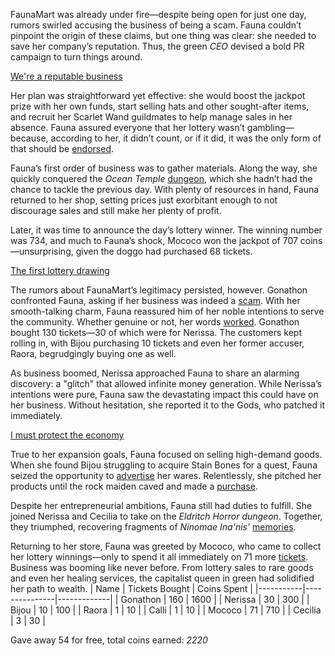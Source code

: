FaunaMart was already under fire—despite being open for just one day, rumors swirled accusing the business of being a scam. Fauna couldn’t pinpoint the origin of these claims, but one thing was clear: she needed to save her company’s reputation. Thus, the green *CEO* devised a bold PR campaign to turn things around.

[We're a reputable business](#embed:https://www.youtube.com/watch?v=menSag1VKTc\&t=178s)

Her plan was straightforward yet effective: she would boost the jackpot prize with her own funds, start selling hats and other sought-after items, and recruit her Scarlet Wand guildmates to help manage sales in her absence. Fauna assured everyone that her lottery wasn’t gambling—because, according to her, it didn’t count, or if it did, it was the only form of that should be [endorsed](https://www.youtube.com/watch?v=menSag1VKTc\&t=571s).

Fauna’s first order of business was to gather materials. Along the way, she quickly conquered the *Ocean Temple* [dungeon](https://www.youtube.com/live/menSag1VKTc?feature=shared\&t=5846), which she hadn’t had the chance to tackle the previous day. With plenty of resources in hand, Fauna returned to her shop, setting prices just exorbitant enough to not discourage sales and still make her plenty of profit.

Later, it was time to announce the day’s lottery winner. The winning number was 734, and much to Fauna’s shock, Mococo won the jackpot of 707 coins—unsurprising, given the doggo had purchased 68 tickets.

[The first lottery drawing](#embed:https://www.youtube.com/live/menSag1VKTc?t=7156)

The rumors about FaunaMart’s legitimacy persisted, however. Gonathon confronted Fauna, asking if her business was indeed a [scam](https://www.youtube.com/live/menSag1VKTc?feature=shared\&t=9225). With her smooth-talking charm, Fauna reassured him of her noble intentions to serve the community. Whether genuine or not, her words [worked](https://www.youtube.com/watch?v=menSag1VKTc\&t=9680s). Gonathon bought 130 tickets—30 of which were for Nerissa. The customers kept rolling in, with Bijou purchasing 10 tickets and even her former accuser, Raora, begrudgingly buying one as well.

As business boomed, Nerissa approached Fauna to share an alarming discovery: a "glitch" that allowed infinite money generation. While Nerissa’s intentions were pure, Fauna saw the devastating impact this could have on her business. Without hesitation, she reported it to the Gods, who patched it immediately.

[I must protect the economy](#embed:https://www.youtube.com/live/menSag1VKTc?t=12540)

True to her expansion goals, Fauna focused on selling high-demand goods. When she found Bijou struggling to acquire Stain Bones for a quest, Fauna seized the opportunity to [advertise](https://www.youtube.com/watch?v=menSag1VKTc\&t=13038s) her wares. Relentlessly, she pitched her products until the rock maiden caved and made a [purchase](https://www.youtube.com/watch?v=menSag1VKTc\&t=14030s).

Despite her entrepreneurial ambitions, Fauna still had duties to fulfill. She joined Nerissa and Cecilia to take on the *Eldritch Horror dungeon*. Together, they triumphed, recovering fragments of *Ninomae Ina'nis’* [memories](https://www.youtube.com/watch?v=menSag1VKTc\&t=17971s).

Returning to her store, Fauna was greeted by Mococo, who came to collect her lottery winnings—only to spend it all immediately on 71 more [tickets](https://www.youtube.com/watch?v=menSag1VKTc\&t=14536s). Business was booming like never before. From lottery sales to rare goods and even her healing services, the capitalist queen in green had solidified her path to wealth.
| Name      | Tickets Bought | Coins Spent |
|-----------|---------------|-------------|
| Gonathon  | 160           | 1600        |
| Nerissa   | 30            | 300         |
| Bijou     | 10            | 100         |
| Raora     | 1             | 10          |
| Calli     | 1             | 10          |
| Mococo    | 71            | 710         |
| Cecilia   | 3             | 30          |

Gave away 54 for free, total coins earned: *2220*
